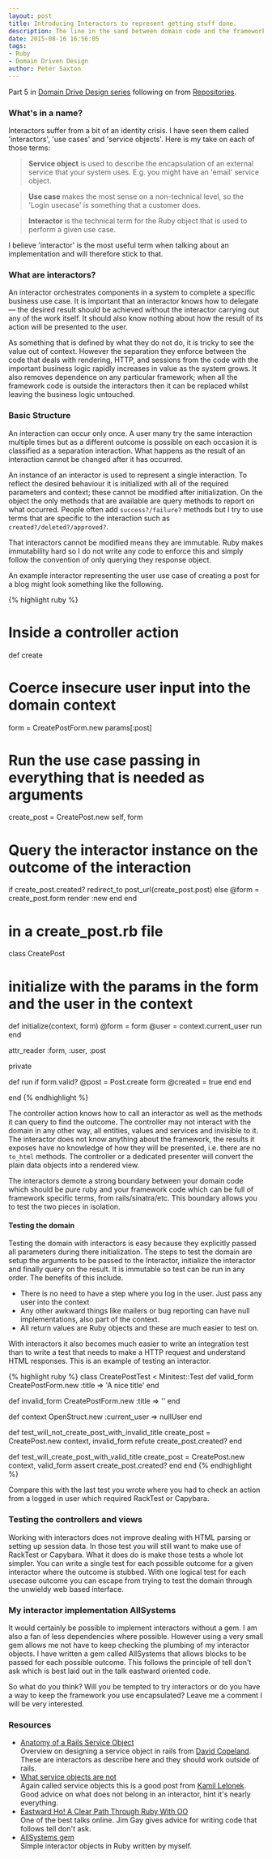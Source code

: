 ```yaml
---
layout: post
title: Introducing Interactors to represent getting stuff done.
description: The line in the sand between domain code and the framework
date: 2015-08-16 16:56:05
tags:
- Ruby
- Domain Driven Design
author: Peter Saxton
---
```


Part 5 in [Domain Drive Design series](/2015/07/14/domain-driven-design-introduction.html) following on from [Repositories](/2015/08/09/untangle-your-domain-model-from-the-database.html).

### What's in a name?
Interactors suffer from a bit of an identity crisis. I have seen them called 'interactors', 'use cases' and 'service objects'. Here is my take on each of those terms:

> **Service object** is used to describe the encapsulation of an external service that your system uses. E.g. you might have an 'email' service object.

> **Use case** makes the most sense on a non-technical level, so the 'Login usecase' is something that a customer does.

> **Interactor** is the technical term for the Ruby object that is used to perform a given use case.

I believe 'interactor' is the most useful term when talking about an implementation and will therefore stick to that.

### What are interactors?
An interactor orchestrates components in a system to complete a specific business use case. It is important that an interactor knows how to delegate — the desired result should be achieved without the interactor carrying out any of the work itself. It should also know nothing about how the result of its action will be presented to the user.

As something that is defined by what they do not do, it is tricky to see the value out of context. However the separation they enforce between the code that deals with rendering, HTTP, and sessions from the code with the important business logic rapidly increases in value as the system grows. It also removes dependence on any particular framework; when all the framework code is outside the interactors then it can be replaced whilst leaving the business logic untouched.

### Basic Structure
An interaction can occur only once. A user many try the same interaction multiple times but as a different outcome is possible on each occasion it is classified as a separation interaction. What happens as the result of an interaction cannot be changed after it has occurred.

An instance of an interactor is used to represent a single interaction. To reflect the desired behaviour it is initialized with all of the required parameters and context; these cannot be modified after initialization. On the object the only methods that are available are query methods to report on what occurred. People often add `success?/failure?` methods but I try to use terms that are specific to the interaction such as `created?/deleted?/approved?`.

That interactors cannot be modified means they are immutable. Ruby makes immutability hard so I do not write any code to enforce this and simply follow the convention of only querying they response object.

An example interactor representing the user use case of creating a post for a blog might look something like the following.


{% highlight ruby %}
# Inside a controller action
def create
  # Coerce insecure user input into the domain context
  form = CreatePostForm.new params[:post]

  # Run the use case passing in everything that is needed as arguments
  create_post = CreatePost.new self, form

  # Query the interactor instance on the outcome of the interaction
  if create_post.created?
    redirect_to post_url(create_post.post)
  else
    @form = create_post.form
    render :new
  end
end

# in a create_post.rb file
class CreatePost
  # initialize with the params in the form and the user in the context
  def initialize(context, form)
    @form = form
    @user = context.current_user
    run
  end

  attr_reader :form, :user, :post

  private

  def run
    if form.valid?
      @post = Post.create form
      @created = true
    end
  end

end
{% endhighlight %}

The controller action knows how to call an interactor as well as the methods it can query to find the outcome.
The controller may not interact with the domain in any other way, all entities, values and services and invisible to it.
The interactor does not know anything about the framework, the results it exposes have no knowledge of how they will be presented, i.e. there are no `to_html` methods. The controller or a dedicated presenter will convert the plain data objects into a rendered view.

The interactors demote a strong boundary between your domain code which should be pure ruby and your framework code which can be full of framework specific terms, from rails/sinatra/etc. This boundary allows you to test the two pieces in isolation.

#### Testing the domain
Testing the domain with interactors is easy because they explicitly passed all parameters during there initialization. The steps to test the domain are setup the arguments to be passed to the Interactor, initialize the interactor and finally query on the result. It is immutable so test can be run in any order. The benefits of this include.

- There is no need to have a step where you log in the user. Just pass any user into the context
- Any other awkward things like mailers or bug reporting can have null implementations, also part of the context.
- All return values are Ruby objects and these are much easier to test on.

With interactors it also becomes much easier to write an integration test than to write a test that needs to make a HTTP request and understand HTML responses. This is an example of testing an interactor.

{% highlight ruby %}
class CreatePostTest < Minitest::Test
  def valid_form
    CreatePostForm.new :title => 'A nice title'
  end

  def invalid_form
    CreatePostForm.new :title => '<script>bad code</script>'
  end

  def context
    OpenStruct.new :current_user => nullUser
  end

  def test_will_not_create_post_with_invalid_title
    create_post = CreatePost.new context, invalid_form
    refute create_post.created?
  end

  def test_will_create_post_with_valid_title
    create_post = CreatePost.new context, valid_form
    assert create_post.created?
  end
end
{% endhighlight %}

Compare this with the last test you wrote where you had to check an action from a logged in user which required RackTest or Capybara.

### Testing the controllers and views
Working with interactors does not improve dealing with HTML parsing or setting up session data. In those test you will still want to make use of RackTest or Capybara. What it does do is make those tests a whole lot simpler. You can write a single test for each possible outcome for a given interactor where the outcome is stubbed. With one logical test for each usecase outcome you can escape from trying to test the domain through the unwieldy web based interface.

### My interactor implementation AllSystems
It would certainly be possible to implement interactors without a gem. I am also a fan of less dependencies where possible. However using a very small gem allows me not have to keep checking the plumbing of my interactor objects. I have written a gem called AllSystems that allows blocks to be passed for each possible outcome. This follows the principle of tell don't ask which is best laid out in the talk eastward oriented code.

So what do you think? Will you be tempted to try interactors or do you have a way to keep the framework you use encapsulated? Leave me a comment I will be very interested.

### Resources

- [Anatomy of a Rails Service Object](http://technology.stitchfix.com/blog/2015/06/02/anatomy-of-service-objects-in-rails/)  
  Overview on designing a service object in rails from [David Copeland](https://twitter.com/davetron5000). These are interactors as describe here and they should work outside of rails.
- [What service objects are not](https://medium.com/@KamilLelonek/what-service-objects-are-not-7abef8aa2f99)  
  Again called service objects this is a good post from [Kamil Lelonek](https://twitter.com/KamilLelonek). Good advice on what does not belong in an interactor, hint it's nearly everything.
- [Eastward Ho! A Clear Path Through Ruby With OO](http://confreaks.tv/videos/rubyconf2014-eastward-ho-a-clear-path-through-ruby-with-oo)  
  One of the best talks online. Jim Gay gives advice for writing code that follows tell don't ask.
- [AllSystems gem](https://github.com/CrowdHailer/AllSystems)  
  Simple interactor objects in Ruby written by myself.
